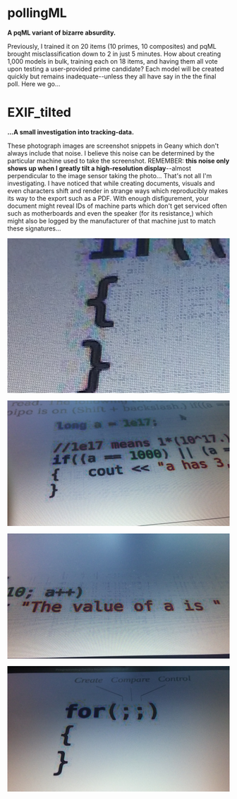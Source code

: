 <!--
Projects upcoming on a need-to-show basis.
-->



# pollingML

**A pqML variant of bizarre absurdity.**

Previously, I trained it on 20 items (10 primes, 10 composites) and pqML brought misclassification down to 2 in just 5 minutes. How about creating 1,000 models in bulk, training each on 18 items, and having them all vote upon testing a user-provided prime candidate? Each model will be created quickly but remains inadequate--unless they all have say in the the final poll. Here we go...

# EXIF_tilted

**...A small investigation into tracking-data.**

These photograph images are screenshot snippets in Geany which don't always include that noise. I believe this noise can be determined by the particular machine used to take the screenshot. REMEMBER: **this noise only shows up when I greatly tilt a high-resolution display**--almost perpendicular to the image sensor taking the photo... That's not all I'm investigating. I have noticed that while creating documents, visuals and even characters shift and render in strange ways which reproducibly makes its way to the export such as a PDF. With enough disfigurement, your document might reveal IDs of machine parts which don't get serviced often such as motherboards and even the speaker (for its resistance,) which might also be logged by the manufacturer of that machine just to match these signatures...

<p align="center">
  <img src="https://github.com/compromise-evident/WhatNext/blob/main/Other/EXIF_tilted_3.png">
</p>

<p align="center">
  <img src="https://github.com/compromise-evident/WhatNext/blob/main/Other/EXIF_tilted_1.jpg">
</p>

<p align="center">
  <img src="https://github.com/compromise-evident/WhatNext/blob/main/Other/EXIF_tilted_2.jpg">
</p>

<p align="center">
  <img src="https://github.com/compromise-evident/WhatNext/blob/main/Other/EXIF_tilted_spider-brain-compares.jpg">
</p>
